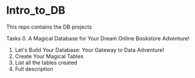# Intro_to_DB
This repo contains the DB projects

Tasks
0. A Magical Database for Your Dream Online Bookstore Adventure!
1. Let's Build Your Database: Your Gateway to Data Adventure!
2. Create Your Magical Tables
3. List all the tables created
4. Full description
